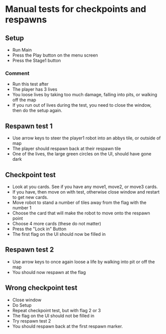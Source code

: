 # Manual tests for checkpoints and respawns  
## Setup  
* Run Main
* Press the Play button on the menu screen
* Press the Stage1 button


### Comment
* Run this test after 
* The player has 3 lives
* You loose lives by taking too much damage, falling into pits, or walking off the map
* If you run out of lives during the test, you need to close the window, then do the setup again.


## Respawn test 1
* Use arrow keys to steer the player1 robot into an abbys tile, or outside of map
* The player should respawn back at their respawn tile
* One of the lives, the large green circles on the UI, should have gone dark


## Checkpoint test
* Look at you cards. See if you have any move1, move2, or move3 cards.
* If you have, then move on with test, otherwise close window and restart to get new cards.
* Move robot to stand a number of tiles away from the flag with the number 1
* Choose the card that will make the robot to move onto the respawn point
* Choose 4 more cards (these do not matter)
* Press the "Lock in" Button
* The first flag on the UI should now be filled in


## Respawn test 2
* Use arrow keys to once again loose a life by walking into pit or off the map
* You should now respawn at the flag


## Wrong checkpoint test
* Close window
* Do Setup
* Repeat checkpoint test, but with flag 2 or 3
* The flag on the UI should not be filled in
* Try respawn test 2
* You should respawn back at the first respawn marker.
